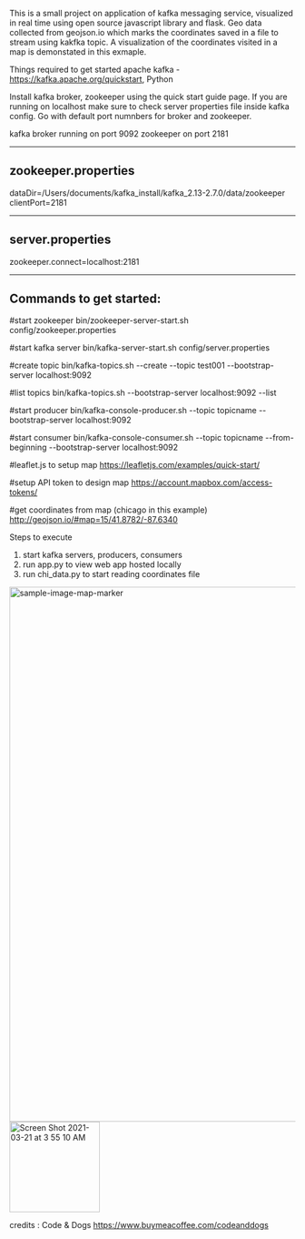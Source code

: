 This is a small project on application of kafka messaging service, visualized in real time using open source javascript library and flask. Geo data collected from geojson.io which marks the coordinates saved in a file to stream using kakfka topic. A visualization of the coordinates visited in a map is demonstated in this exmaple.

Things required to get started apache kafka -  https://kafka.apache.org/quickstart, Python

Install kafka broker, zookeeper using the quick start guide page.
If you are running on localhost make sure to check server properties file inside kafka config. Go with default port numnbers for broker and zookeeper.

kafka broker running on port 9092
zookeeper on port 2181

------------------------
zookeeper.properties
------------------------
dataDir=/Users/documents/kafka_install/kafka_2.13-2.7.0/data/zookeeper
clientPort=2181

------------------------
server.properties
------------------------
zookeeper.connect=localhost:2181

------------------------
Commands to get started:
------------------------

#start zookeeper
bin/zookeeper-server-start.sh config/zookeeper.properties

#start kafka server
bin/kafka-server-start.sh config/server.properties

#create topic
bin/kafka-topics.sh --create --topic test001 --bootstrap-server localhost:9092

#list topics
bin/kafka-topics.sh --bootstrap-server localhost:9092 --list

#start producer 
bin/kafka-console-producer.sh --topic topicname --bootstrap-server localhost:9092

#start consumer
bin/kafka-console-consumer.sh --topic topicname --from-beginning --bootstrap-server localhost:9092

#leaflet.js to setup map
https://leafletjs.com/examples/quick-start/

#setup API token to design map
https://account.mapbox.com/access-tokens/

#get coordinates from map (chicago in this example)
http://geojson.io/#map=15/41.8782/-87.6340 

Steps to execute
1. start kafka servers, producers, consumers
2. run app.py to view web app hosted locally
3. run chi_data.py to start reading coordinates file

<img width="940" alt="sample-image-map-marker" src="https://user-images.githubusercontent.com/42100918/111898981-6804bb00-89f7-11eb-8d3b-e8859d7d114f.png">

<img width="159" alt="Screen Shot 2021-03-21 at 3 55 10 AM" src="https://user-images.githubusercontent.com/42100918/111899250-4c021900-89f9-11eb-85a7-0581152936fc.png">




credits : Code & Dogs
https://www.buymeacoffee.com/codeanddogs
